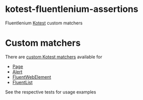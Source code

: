 kotest-fluentlenium-assertions
===================

Fluentlenium [Kotest](https://kotest.io/) custom matchers

# Custom matchers

There are [custom Kotest matchers](https://kotest.io/docs/assertions/matchers.html) available for

* [Page](./src/test/kotlin/org/fluentlenium/kotest/matchers/page/PageMatchersSpec.kt)
* [Alert](./src/test/kotlin/org/fluentlenium/kotest/matchers/alert/AlertMatchersSpec.kt)
* [FluentWebElement](./src/test/kotlin/org/fluentlenium/kotest/matchers/el/FluentWebElementMatchersSpec.kt)
* [FluentList](./src/test/kotlin/org/fluentlenium/kotest/matchers/jq/FluentListMatchersSpec.kt)

See the respective tests for usage examples
